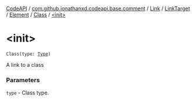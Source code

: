 [CodeAPI](../../../../../index.md) / [com.github.jonathanxd.codeapi.base.comment](../../../../index.md) / [Link](../../../index.md) / [LinkTarget](../../index.md) / [Element](../index.md) / [Class](index.md) / [&lt;init&gt;](.)

# &lt;init&gt;

`Class(type: `[`Type`](http://docs.oracle.com/javase/6/docs/api/java/lang/reflect/Type.html)`)`

A link to a class

### Parameters

`type` - Class type.